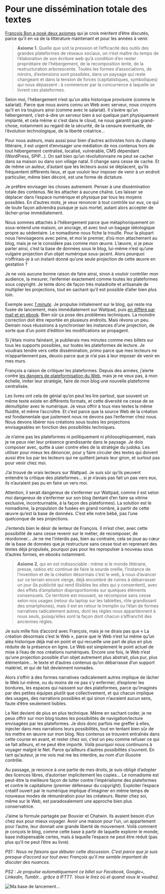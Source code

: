 # Pour une dissémination totale des textes

[François Bon a posé deux axiomes](http://www.tierslivre.net/spip/spip.php?article4206) qui je crois méritent d’être discutés, parce qu’il en va de la littérature maintenant et pour les années à venir.<span id="more-42165"></span>

> **Axiome 1.** Quelle que soit la pression et l’efficacité des outils des grandes plateformes de réseaux sociaux, on n’est maître du temps de l’élaboration de son écriture web qu’à condition d’en rester propriétaire de l’hébergement, de la recomposition lente, de la restructuration arborescente. Toutes les formes d’associations, de miroirs, d’extensions sont possibles, dans un paysage qui reste changeant et dans la tension de forces (capitalistiques, symboliques) qui nous dépassent : à commencer par la concurrence à laquelle se livrent ces plateformes.

Selon moi, l’hébergement n’est qu’un aléa historique provisoire (comme le salariat). Parce que nous avons connu un Web avec serveur, nous croyons qu’il en ira toujours ainsi (comme avec le salariat). Il s’avère qu’un hébergement, c’est-à-dire un serveur bien à soi quelque part physiquement implanté, et cela même si c’est dans le cloud, ne nous garantit pas grand-chose, notamment au regard de la sécurité, de la censure éventuelle, de l’évolution technologique, de la liberté créatrice…

Pour nous auteurs, mais aussi pour bien d’autres activistes hors du champ littéraire, il est urgent d’envisager une médiation de nos contenus hors de tout hébergement centralisé, localisé, vulnérable, CMS dépendant (WordPress, SPIP…). On sait bien qu’un révolutionnaire ne peut se cacher dans sa maison ou dans son village natal. Il change sans cesse de cache. Et de même un auteur, d’autant que les lecteurs aussi se déplacent, qu’ils fréquentent différents lieux, et que vouloir leur imposer de venir à un endroit particulier, même bien décoré, est une forme de dictature.

Je préfère envisager les choses autrement. Penser à une dissémination totale des contenus. Ne les attacher à aucune chaîne. Les laisser se déplacer dans l’espace numérique et physique par tous les moyens possibles. En d’autres mots, je veux renoncer à tout contrôle sur eux, ce qui de toute façon adviendra puisque je suis mortel, autant alors accepter de lâcher-prise immédiatement.

Nous sommes attachés à l’hébergement parce que métaphoriquement on sous-entend une maison, un ancrage, et avec tout un bagage idéologique propre au sédentaire. Le nomadisme nous fiche la trouille. Pour la plupart nous l’envisageons avec peine, et moi le premier, d’où mon attachement au blog, mais je ne le considère pas comme mon œuvre. L’œuvre, si je peux parler ainsi, c’est la base de données sous le blog, lui-même n’est qu’une vulgaire projection d’un objet numérique sous-jacent. Alors pourquoi n’offrirais-je à un instant donné qu’une seule projection de cette œuvre en gestation ?

Je ne vois aucune bonne raison de faire ainsi, sinon à vouloir contrôler mon audience, la mesurer, l’enfermer exactement comme toutes les plateformes sous copyright. Je tente donc de façon très maladroite et artisanale de multiplier les projections, tout en sachant qu’il est possible d’aller bien plus loin.

Exemple avec [*1 minute*](http://www.wattpad.com/story/29694130-1-minute). Je propulse initialement sur le blog, qui reste ma fusée de lancement, mais immédiatement sur Wattpad, puis [en différé par mail et en ebook](https://tcrouzet.com/une-minute/). Bien sûr ça pose des problèmes techniques. La moindre correction doit être reportée en plusieurs endroits. Mais rêvons un peu. Demain nous réussirons à synchroniser les instances d’une projection, de sorte que d’un point d’édition les modifications se propagent.

Si j’étais moins fainéant, je publierais mes minutes comme mes billets sur tous les supports possibles, sur toutes les plateformes de lecture. Je voudrais tendre vers cette dissémination, primo parce que mes lecteurs ne m’appartiennent pas, deuxio parce que je n’ai pas à leur imposer de venir en mes murs.

François a raison de critiquer les plateformes. Depuis des années, j’alerte contre [les dangers de plateformisation du Web](https://tcrouzet.com/2014/09/16/la-fin-de-lartisanat-numerique/), mais je ne veux pas, à mon échelle, imiter leur stratégie, faire de mon blog une nouvelle plateforme centralisée.

Les livres ont cela de génial qu’on peut les lire partout, que souvent un même texte existe en différents formats, et cette diversité ne cesse de se démultiplier avec le numérique. Je veux offrir à tous mes textes la même fluidité, et même l’accroître. Et c’est parce que la source Web de la création est fondamentale que justement nous ne devons pas l’enfermer chez nous. Nous devons libérer nos créations sous toutes les projections envisageables en fonction des possibilités techniques.

Je n’aime pas les plateformes ni politiquement ni philosophiquement, mais je ne peux nier leur présence grandissante dans le paysage. Je dois composer avec, quitte à user contre elles de la stratégie du judoka. Les utiliser pour mieux les dénoncer, pour y faire circuler des textes qui doivent aussi être lus par les lecteurs qui ne quittent jamais leur giron, et surtout pas pour venir chez moi.

J’ai trouvé de vrais lecteurs sur Wattpad. Je suis sûr qu’ils peuvent entendre la critique des plateformes… si je n’avais pas fait un pas vers eux, ils n’auraient pas pu en faire un vers moi.

Attention, il serait dangereux de s’enfermer sur Wattpad, comme il est selon moi dangereux de s’enfermer sur son blog (tentant d’en faire sa vitrine exclusive, incontournable, à la façon des plateformes). La solution est le nomadisme, la propulsion de fusées en grand nombre, à partir de cette œuvre qu’est la base de données. C’est elle notre bébé, pas l’une quelconque de ses projections.

J’entends bien le désir de lenteur de François. Il m’est cher, avec cette possibilité de sans cesse revenir sur le métier, de recomposer, de réordonner… Je ne me l’interdis pas, bien au contraire, cela se joue au cœur de la base de données que je restructure sans cesse tout en reprenant des textes déjà propulsés, pourquoi pas pour les repropulser à nouveau sous d’autres formes, en ebooks notamment.

> **Axiome 2**, qui en est indissociable : même si le monde littéraire, presse, radios etc continue de faire la sourde oreille, l’instance de l’invention et de la création désormais c’est le web, à nous d’avancer sur ce terrain encore vierge, déjà encombré de ruines à débarrasser un jour (la publicité qui rend illisibles les sites qui y consentent), avec des effets d’ampliation disproportionnés sur quelques éléments consensuels. Ce territoire est mouvant, se recompose sans cesse selon nos usages (retour du laptop sur les tablettes, rôle grandissant des smartphones), mais il est en retour le tremplin ou l’élan de formes narratives radicalement autres, dont les règles nous appartiennent à nous seuls, puisqu’elles sont la façon dont chacun s’affranchit des anciennes règles.

Je suis mille fois d’accord avec François, mais je ne dirais pas que « La création désormais c’est le Web », parce que le Web n’est lui même qu’un aléa historique déjà mal en point et qui recueille une part de plus en plus réduite de la présence en ligne. Le Web est simplement le point actuel de mise à l’eau de nos créations numériques. Encore une fois, le Web n’est qu’une projection possible d’un objet autrement plus abstrait, plus pur, plus élémentaire… le texte et d’autres contenus qu’on débarrasse d’un support matériel, et qui de fait deviennent nomades.

Alors s’offrir à des formes narratives radicalement autres implique de lâcher le Web lui-même, ou du moins de ne pas s’y enfermer, d’explorer les bordures, les espaces qui naissent sur des plateformes, parce qu’imaginés par des petites équipes plutôt que collectivement, et qui chacun implique des usages, des narrations possibles et qui sinon n’auraient aucun sens, faute d’être seulement lisibles.

Le Net devient de plus en plus technique. Même en sachant coder, je ne peux offrir sur mon blog toutes les possibilités de navigation/lecture envisagées par les plateformes. Je dois donc parfois me greffer à elles, injecter dans mes narrations leurs possibilités, tout en tentant bien sûr de les mettre en œuvre sur mon blog. Nos contenus se trouvent entraînés dans cette course en avant, et rester chez soi, c’est un peu comme refuser ce qui se fait ailleurs, et ne peut être importé. Voilà pourquoi nous continuons à voyager malgré le Net. Parce qu’ailleurs d’autres possibilités s’ouvrent. En tant qu’auteur, je me vois mal me les interdire, au nom d’un illusoire contrôle.

Au passage, je renonce à une partie de mes droits, je suis obligé d’adopter des licences libres, d’autoriser implicitement les copies… Le nomadisme est peut-être la meilleure façon de lutter contre l’impérialisme des plateformes et contre le capitalisme (premier défenseur du copyright). Exploiter l’espace créatif ouvert par le numérique implique d’imaginer en même temps de nouveaux modes de rémunération pour les créateurs. Rester chez soi, même sur le Web, est paradoxalement une approche bien plus conservatrice.

J’aime la formule partagée par Bouvier et Chatwin. Ils avaient besoin d’un chez eux pour mieux voyager. Avoir une maison pour l’un, un appartement pour l’autre, leur donnait une grande liberté de mouvement. Voilà comment je conçois le blog, comme cette base à partir de laquelle explorer le monde, base indispensable certes, mais à laquelle l’espace ne peut être réduit (pas plus qu’il ne peut l’être au livre).

*PS1 : Nous ne faisons que débuter cette discussion. C’est parce que je suis presque d’accord sur tout avec François qu’il me semble important de discuter des nuances.*

*PS2 : Je propulse automatiquement ce billet sur Facebook, Google+, Linkedin, Tumblr… grâce à IFTTT. Vous le lirez où et quand vous le voudrez.*

![Ma base de lancement…](https://tcrouzet.com/images_tc/2015/08/ifttt.png)